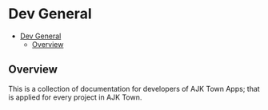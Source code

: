 # Dev General

<!-- TOC -->

- [Dev General](#dev-general)
  - [Overview](#overview)

<!-- /TOC -->

## Overview
This is a collection of documentation for developers of AJK Town Apps; that is applied for every project in AJK Town.
